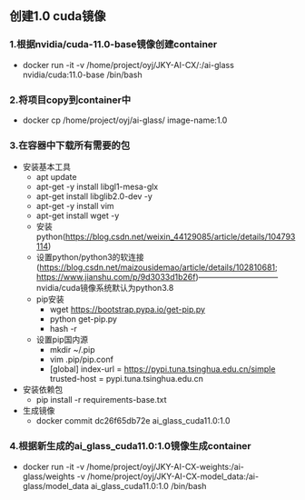 ## 创建1.0 cuda镜像

###  1.根据nvidia/cuda-11.0-base镜像创建container
- docker run -it -v /home/project/oyj/JKY-AI-CX/:/ai-glass nvidia/cuda:11.0-base /bin/bash

###  2.将项目copy到container中
- docker cp /home/project/oyj/ai-glass/ image-name:1.0

###  3.在容器中下载所有需要的包
- 安装基本工具
    - apt update
    - apt-get -y install libgl1-mesa-glx
    - apt-get install libglib2.0-dev -y
    - apt-get -y install vim
    - apt-get install wget -y
    - 安装python(https://blog.csdn.net/weixin_44129085/article/details/104793114)
    - 设置python/python3的软连接(https://blog.csdn.net/maizousidemao/article/details/102810681;
                                https://www.jianshu.com/p/9d3033d1b26f)——————————nvidia/cuda镜像系统默认为python3.8
    - pip安装
        - wget https://bootstrap.pypa.io/get-pip.py
        - python get-pip.py
        - hash -r
    - 设置pip国内源
        - mkdir ~/.pip
        - vim .pip/pip.conf
        - [global]
          index-url = https://pypi.tuna.tsinghua.edu.cn/simple
          trusted-host = pypi.tuna.tsinghua.edu.cn
- 安装依赖包
    - pip install -r requirements-base.txt
- 生成镜像
    - docker commit dc26f65db72e ai_glass_cuda11.0:1.0
    
###  4.根据新生成的ai_glass_cuda11.0:1.0镜像生成container
- docker run -it -v /home/project/oyj/JKY-AI-CX-weights:/ai-glass/weights -v /home/project/oyj/JKY-AI-CX-model_data:/ai-glass/model_data ai_glass_cuda11.0:1.0 /bin/bash
